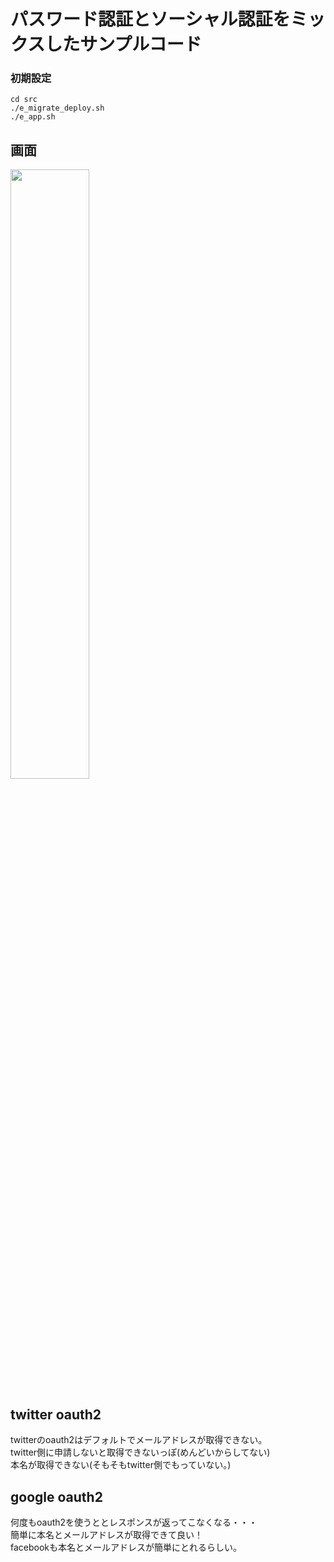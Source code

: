 # パスワード認証とソーシャル認証をミックスしたサンプルコード

### 初期設定
```
cd src
./e_migrate_deploy.sh
./e_app.sh
```
## 画面
<img src="https://user-images.githubusercontent.com/72111956/195317498-cddcc7f7-6846-4e7c-ae70-8ebe017086e3.png" width="50%" />

## twitter oauth2 
twitterのoauth2はデフォルトでメールアドレスが取得できない。  
twitter側に申請しないと取得できないっぽ(めんどいからしてない)  
本名が取得できない(そもそもtwitter側でもっていない。)  

## google oauth2
何度もoauth2を使うととレスポンスが返ってこなくなる・・・  
簡単に本名とメールアドレスが取得できて良い！  
facebookも本名とメールアドレスが簡単にとれるらしい。
